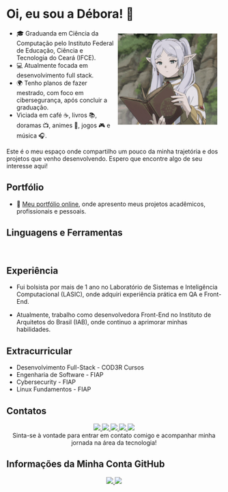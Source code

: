 # Oi, eu sou a Débora! 👋
<!-- ## Sobre Mim -->
<div> 
<!--Icone Frieren-->
  <img align="right" alt="Frieren Lendo" height="213" src="anime-frieren.gif" style="padding: 10px;">
</div>


  <link rel="stylesheet" href=>

- 🎓 Graduanda em Ciência da Computação pelo Instituto Federal de Educação, Ciência e Tecnologia do Ceará (IFCE).
- 💻 Atualmente focada em desenvolvimento full stack.
- 🌍 Tenho planos de fazer mestrado, com foco em cibersegurança, após concluir a graduação.
- Viciada em café ☕, livros 📚, doramas 📺, animes 🎌, jogos 🎮 e música 🎧.

Este é o meu espaço onde compartilho um pouco da minha trajetória e dos projetos que venho desenvolvendo. Espero que encontre algo de seu interesse aqui!

 ## Portfólio
- 🎨 [Meu portfólio online](https://deboradls.github.io/), onde apresento meus projetos acadêmicos, profissionais e pessoais.

## Linguagens e Ferramentas
<a href="https://skillicons.dev">
  <img src="https://skillicons.dev/icons?i=html,css,js,c,python,react,md,linux,windows,git,github,postgres,latex" alt="">
</a>

## Experiência
- Fui bolsista por mais de 1 ano no Laboratório de Sistemas e Inteligência Computacional (LASIC), onde adquiri experiência prática em QA e Front-End.

- Atualmente, trabalho como desenvolvedora Front-End no Instituto de Arquitetos do Brasil (IAB), onde continuo a aprimorar minhas habilidades.

## Extracurricular
- Desenvolvimento Full-Stack - COD3R Cursos
- Engenharia de Software - FIAP
- Cybersecurity - FIAP
- Linux Fundamentos - FIAP

## Contatos
<div align="center">
<!--LinkedIn-->
<a href="https://www.linkedin.com/in/deboradls" target="_blank">
  <img src="https://img.shields.io/badge/-LinkedIn-%230077B5?style=for-the-badge&logo=linkedin&logoColor=white">
</a> 
<!--Instagram-->
<a href="https://www.instagram.com/deboradls" target="_blank">
  <img src="https://img.shields.io/badge/-Instagram-%23E4405F?style=for-the-badge&logo=instagram&logoColor=white" target="_blank">
</a>
<!--Telegram-->
<a href="https://t.me/deboradls" target="_blank">
  <img src="https://img.shields.io/badge/-Telegram-%232CA5E0?style=for-the-badge&logo=telegram&logoColor=white" target="_blank">
</a>
<!-- Gmail -->
<a href="mailto:deb.limad@gmail.com" target="_blank">
  <img src="https://img.shields.io/badge/-Gmail-%23FF0000?style=for-the-badge&logo=gmail&logoColor=white">
</a>
<!--Outlook-->
<a href="mailto:deboradls@outlook.com.br" target="_blank">
  <img src="https://img.shields.io/badge/-Outlook-%230078D4?style=for-the-badge&logo=email&logoColor=white" target="_blank">
</a>
<br>
Sinta-se à vontade para entrar em contato comigo e acompanhar minha jornada na área da tecnologia!
</div>

## Informações da Minha Conta GitHub
<div align="center">
<!--Github Stats-->
  <a href="https://github.com/anuraghazra/github-readme-stats">
    <img height="" src="https://github-readme-stats.vercel.app/api?username=deboradls&theme=dracula&hide=issues&show_icons=true&rank_icon=github&show="/>
  </a>
  <!--Languages-->
  <a href="https://github.com/anuraghazra/convoychat">
    <img height="" src="https://github-readme-stats.vercel.app/api/top-langs/?username=deboradls&layout=compact&theme=dracula"/>
  </a>
  <br>
</div>